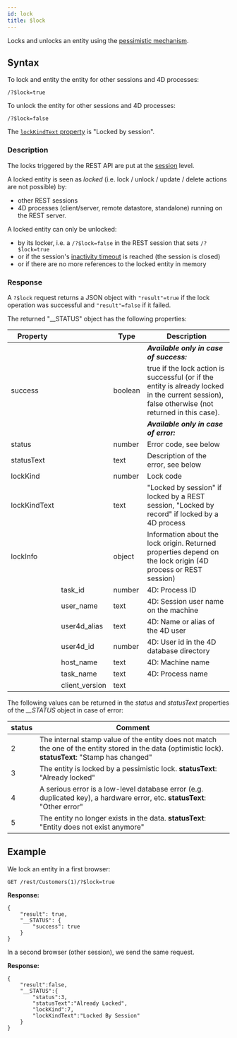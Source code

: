```yaml
---
id: lock
title: $lock 
---
```



Locks and unlocks an entity using the [pessimistic mechanism](../ORDA/entities.md#pessimistic-lock).


## Syntax

To lock and entity the entity for other sessions and 4D processes:

```
/?$lock=true
```


To unlock the entity for other sessions and 4D processes:

```
/?$lock=false
```


The [`lockKindText` property](../API/EntityClass.html#lock) is "Locked by session".


### Description

The locks triggered by the REST API are put at the [session](authUsers.md#opening-sessions) level. 

A locked entity is seen as *locked* (i.e. lock / unlock / update / delete actions are not possible) by:

- other REST sessions
- 4D processes (client/server, remote datastore, standalone) running on the REST server. 

A locked entity can only be unlocked:

- by its locker, i.e. a `/?$lock=false` in the REST session that sets `/?$lock=true`
- or if the session's [inactivity timeout]($directory.md) is reached (the session is closed)
- or if there are no more references to the locked entity in memory

### Response

A `?$lock` request returns a JSON object with `"result"=true` if the lock operation was successful and `"result"=false` if it failed. 

The returned "__STATUS" object has the following properties: 

|Property|	|	Type|	Description|
|---|---|---|---|
||||***Available only in case of success:***|
|success|	|	boolean|true if the lock action is successful (or if the entity is already locked in the current session), false otherwise (not returned in this case).|
||||***Available only in case of error:***|
|status| 	|number|Error code, see below|
|statusText||text|Description of the error, see below|
|lockKind|	|number|Lock code|
|lockKindText|	|	text|"Locked by session" if locked by a REST session, "Locked by record" if locked by a 4D process|
|lockInfo|	|	object|	Information about the lock origin. Returned properties depend on the lock origin (4D process or REST session)|
||task_id|	number|4D: Process ID|
||user_name	|text|4D: Session user name on the machine|
||user4d_alias|	text|4D: Name or alias of the 4D user|
||user4d_id	|number	|4D: User id in the 4D database directory|
||host_name|	text|4D: Machine name
||task_name	|text	|4D: Process name|
||client_version|	text	||

The following values can be returned in the *status* and *statusText* properties of the *__STATUS* object in case of error: 

|status|	Comment|
|---|---|
|2|The internal stamp value of the entity does not match the one of the entity stored in the data (optimistic lock). **statusText**: "Stamp has changed"|
|3	|The entity is locked by a pessimistic lock. **statusText**: "Already locked"
|4 |A serious error is a low-level database error (e.g. duplicated key), a hardware error, etc. **statusText**: "Other error"|
|5	|The entity no longer exists in the data. **statusText**: "Entity does not exist anymore"|




## Example


We lock an entity in a first browser:

```
GET /rest/Customers(1)/?$lock=true
```

**Response:**

```
{
	"result": true,
	"__STATUS": {
		"success": true
	}
}
```
	
In a second browser (other session), we send the same request.

**Response:**

```
{
	"result":false,
	"__STATUS":{
		"status":3,
		"statusText":"Already Locked",
		"lockKind":7,
		"lockKindText":"Locked By Session"
	}
}
```


